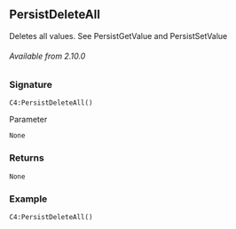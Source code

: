 ## PersistDeleteAll

Deletes all values. See PersistGetValue and PersistSetValue

###### Available from 2.10.0


### Signature

`C4:PersistDeleteAll()`


Parameter

`None`


### Returns

`None`


### Example

`C4:PersistDeleteAll()`